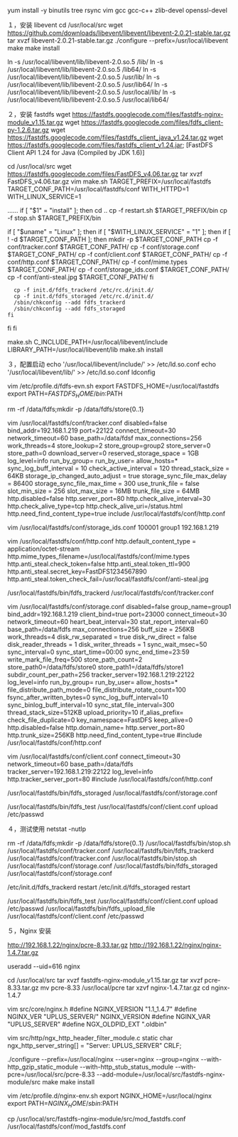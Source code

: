 
yum install -y binutils tree rsync vim gcc gcc-c++ zlib-devel openssl-devel 

１，安装 libevent
cd /usr/local/src
wget https://github.com/downloads/libevent/libevent/libevent-2.0.21-stable.tar.gz
tar xvzf libevent-2.0.21-stable.tar.gz
./configure --prefix=/usr/local/libevent
make 
make install

ln -s /usr/local/libevent/lib/libevent-2.0.so.5 /lib/
ln -s /usr/local/libevent/lib/libevent-2.0.so.5 /lib64/
ln -s /usr/local/libevent/lib/libevent-2.0.so.5 /usr/lib/
ln -s /usr/local/libevent/lib/libevent-2.0.so.5 /usr/lib64/
ln -s /usr/local/libevent/lib/libevent-2.0.so.5 /usr/local/lib/
ln -s /usr/local/libevent/lib/libevent-2.0.so.5 /usr/local/lib64/

２，安装 fastdfs
wget https://fastdfs.googlecode.com/files/fastdfs-nginx-module_v1.15.tar.gz
wget https://fastdfs.googlecode.com/files/fdfs_client-py-1.2.6.tar.gz
wget https://fastdfs.googlecode.com/files/fastdfs_client_java_v1.24.tar.gz
wget https://fastdfs.googlecode.com/files/fastdfs_client_v1.24.jar; [FastDFS Client API 1.24 for Java (Compiled by JDK 1.6)]

cd /usr/local/src
wget https://fastdfs.googlecode.com/files/FastDFS_v4.06.tar.gz
tar xvzf FastDFS_v4.06.tar.gz
vim make.sh
TARGET_PREFIX=/usr/local/fastdfs
TARGET_CONF_PATH=/usr/local/fastdfs/conf
WITH_HTTPD=1 
WITH_LINUX_SERVICE=1

……
if [ "$1" = "install" ]; then
  cd ..
  cp -f restart.sh $TARGET_PREFIX/bin
  cp -f stop.sh $TARGET_PREFIX/bin

  if [ "$uname" = "Linux" ]; then
    if [ "$WITH_LINUX_SERVICE" = "1" ]; then
      if [ ! -d $TARGET_CONF_PATH ]; then
        mkdir -p $TARGET_CONF_PATH
        cp -f conf/tracker.conf $TARGET_CONF_PATH/
        cp -f conf/storage.conf $TARGET_CONF_PATH/
        cp -f conf/client.conf  $TARGET_CONF_PATH/
        cp -f conf/http.conf    $TARGET_CONF_PATH/
        cp -f conf/mime.types   $TARGET_CONF_PATH/
        cp -f conf/storage_ids.conf $TARGET_CONF_PATH/
        cp -f conf/anti-steal.jpg $TARGET_CONF_PATH/
      fi

      cp -f init.d/fdfs_trackerd /etc/rc.d/init.d/
      cp -f init.d/fdfs_storaged /etc/rc.d/init.d/
      /sbin/chkconfig --add fdfs_trackerd
      /sbin/chkconfig --add fdfs_storaged
    fi
  fi
fi

make.sh C_INCLUDE_PATH=/usr/local/libevent/include LIBRARY_PATH=/usr/local/libevent/lib 
make.sh install

３，配置启动
echo '/usr/local/libevent/include/' >> /etc/ld.so.conf
echo '/usr/local/libevent/lib/' >> /etc/ld.so.conf
ldconfig

vim /etc/profile.d/fdfs-evn.sh
export FASTDFS_HOME=/usr/local/fastdfs
export PATH=$FASTDFS_HOME/bin:$PATH

rm -rf /data/fdfs;mkdir -p /data/fdfs/store{0..1}

vim /usr/local/fastdfs/conf/tracker.conf 
disabled=false 
bind_addr=192.168.1.219
port=22122 
connect_timeout=30 
network_timeout=60 
base_path=/data/fdsf
max_connections=256 
work_threads=4 
store_lookup=2 
store_group=group2 
store_server=0 
store_path=0 
download_server=0 
reserved_storage_space = 1GB 
log_level=info 
run_by_group=
run_by_user=
allow_hosts=*
sync_log_buff_interval = 10 
check_active_interval = 120 
thread_stack_size = 64KB 
storage_ip_changed_auto_adjust = true 
storage_sync_file_max_delay = 86400 
storage_sync_file_max_time = 300 
use_trunk_file = false
slot_min_size = 256 
slot_max_size = 16MB 
trunk_file_size = 64MB 
http.disabled=false 
http.server_port=80 
http.check_alive_interval=30 
http.check_alive_type=tcp
http.check_alive_uri=/status.html
http.need_find_content_type=true 
include /usr/local/fastdfs/conf/http.conf

vim /usr/local/fastdfs/conf/storage_ids.conf 
100001   group1  192.168.1.219 

vim /usr/local/fastdfs/conf/http.conf
http.default_content_type = application/octet-stream  
http.mime_types_filename=/usr/local/fastdfs/conf/mime.types  
http.anti_steal.check_token=false 
http.anti_steal.token_ttl=900 
http.anti_steal.secret_key=FastDFS1234567890 
http.anti_steal.token_check_fail=/usr/local/fastdfs/conf/anti-steal.jpg

/usr/local/fastdfs/bin/fdfs_trackerd /usr/local/fastdfs/conf/tracker.conf

vim /usr/local/fastdfs/conf/storage.conf
disabled=false 
group_name=group1 
bind_addr=192.168.1.219
client_bind=true 
port=23000 
connect_timeout=30 
network_timeout=60 
heart_beat_interval=30 
stat_report_interval=60 
base_path=/data/fdfs
max_connections=256 
buff_size = 256KB 
work_threads=4 
disk_rw_separated = true 
disk_rw_direct = false 
disk_reader_threads = 1 
disk_writer_threads = 1 
sync_wait_msec=50 
sync_interval=0 
sync_start_time=00:00
sync_end_time=23:59
write_mark_file_freq=500 
store_path_count=2 
store_path0=/data/fdfs/store0
store_path1=/data/fdfs/store1
subdir_count_per_path=256 
tracker_server=192.168.1.219:22122
log_level=info 
run_by_group=
run_by_user=
allow_hosts=*
file_distribute_path_mode=0 
file_distribute_rotate_count=100 
fsync_after_written_bytes=0 
sync_log_buff_interval=10 
sync_binlog_buff_interval=10 
sync_stat_file_interval=300 
thread_stack_size=512KB 
upload_priority=10 
if_alias_prefix=
check_file_duplicate=0
key_namespace=FastDFS 
keep_alive=0 
http.disabled=false 
http.domain_name=
http.server_port=80 
http.trunk_size=256KB 
http.need_find_content_type=true 
#include /usr/local/fastdfs/conf/http.conf

vim /usr/local/fastdfs/conf/client.conf
connect_timeout=30 
network_timeout=60 
base_path=/data/fdfs
tracker_server=192.168.1.219:22122
log_level=info 
http.tracker_server_port=80
#include /usr/local/fastdfs/conf/http.conf

/usr/local/fastdfs/bin/fdfs_storaged /usr/local/fastdfs/conf/storage.conf

/usr/local/fastdfs/bin/fdfs_test /usr/local/fastdfs/conf/client.conf upload /etc/passwd

４，测试使用
netstat -nutlp

rm -rf /data/fdfs;mkdir -p /data/fdfs/store{0..1}
/usr/local/fastdfs/bin/stop.sh /usr/local/fastdfs/conf/tracker.conf
/usr/local/fastdfs/bin/fdfs_trackerd /usr/local/fastdfs/conf/tracker.conf
/usr/local/fastdfs/bin/stop.sh /usr/local/fastdfs/conf/storage.conf
/usr/local/fastdfs/bin/fdfs_storaged /usr/local/fastdfs/conf/storage.conf

/etc/init.d/fdfs_trackerd restart
/etc/init.d/fdfs_storaged restart

/usr/local/fastdfs/bin/fdfs_test /usr/local/fastdfs/conf/client.conf upload /etc/passwd
/usr/local/fastdfs/bin/fdfs_upload_file /usr/local/fastdfs/conf/client.conf /etc/passwd

５，Nginx 安装

http://192.168.1.22/nginx/pcre-8.33.tar.gz
http://192.168.1.22/nginx/nginx-1.4.7.tar.gz

useradd --uid=616 nginx

cd /usr/local/src
tar xvzf fastdfs-nginx-module_v1.15.tar.gz
tar xvzf pcre-8.33.tar.gz
mv pcre-8.33 /usr/local/pcre
tar xzvf nginx-1.4.7.tar.gz
cd nginx-1.4.7

vim src/core/nginx.h
#define NGINX_VERSION "1.1_1.4.7"
#define NGINX_VER "UPLUS_SERVER/" NGINX_VERSION
#define NGINX_VAR "UPLUS_SERVER"
#define NGX_OLDPID_EXT ".oldbin"

vim src/http/ngx_http_header_filter_module.c
static char ngx_http_server_string[] = "Server: UPLUS_SERVER" CRLF;

./configure --prefix=/usr/local/nginx --user=nginx --group=nginx --with-http_gzip_static_module --with-http_stub_status_module --with-pcre=/usr/local/src/pcre-8.33 --add-module=/usr/local/src/fastdfs-nginx-module/src
make
make install

vim /etc/profile.d/nginx-env.sh
export NGINX_HOME=/usr/local/nginx
export PATH=$NGINX_HOME/sbin:$PATH

cp /usr/local/src/fastdfs-nginx-module/src/mod_fastdfs.conf /usr/local/fastdfs/conf/mod_fastdfs.conf











